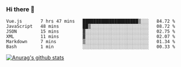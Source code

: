 ### Hi there 👋



<!--
**webB1an/webB1an** is a ✨ _special_ ✨ repository because its `README.md` (this file) appears on your GitHub profile.

Here are some ideas to get you started:

- 🔭 I’m currently working on ...
- 🌱 I’m currently learning ...
- 👯 I’m looking to collaborate on ...
- 🤔 I’m looking for help with ...
- 💬 Ask me about ...
- 📫 How to reach me: ...
- 😄 Pronouns: ...
- ⚡ Fun fact: ...
-->

<!--START_SECTION:waka-->

```text
Vue.js       7 hrs 47 mins   █████████████████████▒░░░   84.72 %
JavaScript   48 mins         ██▒░░░░░░░░░░░░░░░░░░░░░░   08.72 %
JSON         15 mins         ▓░░░░░░░░░░░░░░░░░░░░░░░░   02.75 %
XML          11 mins         ▓░░░░░░░░░░░░░░░░░░░░░░░░   02.07 %
Markdown     7 mins          ▒░░░░░░░░░░░░░░░░░░░░░░░░   01.34 %
Bash         1 min           ░░░░░░░░░░░░░░░░░░░░░░░░░   00.33 %
```

<!--END_SECTION:waka-->


[![Anurag's github stats](https://github-readme-stats.vercel.app/api?username=webB1an&show_icons=true&theme=radical)](https://github.com/anuraghazra/github-readme-stats)

